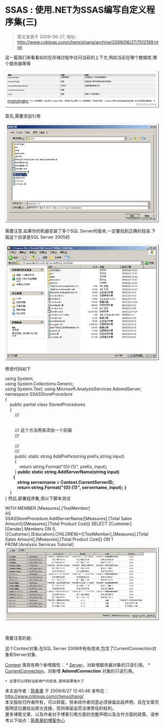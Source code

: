 # SSAS : 使用.NET为SSAS编写自定义程序集(三) 
> 原文发表于 2009-06-27, 地址: http://www.cnblogs.com/chenxizhang/archive/2009/06/27/1512199.html 


这一篇我们来看看如何在存储过程中访问当前的上下文,例如当前在哪个数据库,哪个服务器等等

 [![image](./images/1512199-image_thumb.png "image")](http://images.cnblogs.com/cnblogs_com/chenxizhang/WindowsLiveWriter/SSAS.NETSSAS_B37A/image_2.png) 

 首先,需要添加引用

 [![image](./images/1512199-image_thumb_2.png "image")](http://images.cnblogs.com/cnblogs_com/chenxizhang/WindowsLiveWriter/SSAS.NETSSAS_B37A/image_6.png) 

 需要注意,如果你的机器安装了多个SQL Server的版本,一定要找到正确的目录.下面这个目录是SQL Server 2005的

 [![image](./images/1512199-image_thumb_3.png "image")](http://images.cnblogs.com/cnblogs_com/chenxizhang/WindowsLiveWriter/SSAS.NETSSAS_B37A/image_8.png) 

 修改代码如下

 using System;  
using System.Collections.Generic;  
using System.Text; using Microsoft.AnalysisServices.AdomdServer; namespace SSASStoreProcedure  
{  
    public partial class StoredProcedures  
    {  
        /// <summary>  
        /// 这个方法用来添加一个前缀  
        /// </summary>  
        /// <param name="input"></param>  
        /// <returns></returns>  
        public static string AddPrefix(string prefix,string input)  
        {  
            return string.Format("{0}:{1}", prefix, input);  
        } **public static string AddServerName(string input)  
        {  
            string servername = Context.CurrentServerID;  
            return string.Format("{0}:{1}", servername, input);**  **}**  
    }  
}      然后,部署程序集,用以下脚本测试

 WITH MEMBER [Measures].[TestMember]  
AS  
SSASStoreProcedure.AddServerName([Measures].[Total Sales Amount]/[Measures].[Total Product Cost]) SELECT [Customer].[Gender].Members ON 0,  
{[Customer].[Education].CHILDREN}*{[TestMember],[Measures].[Total Sales Amount],[Measures].[Total Product Cost]} ON 1  
FROM [Analysis Services Tutorial] [![image](./images/1512199-image_thumb_4.png "image")](http://images.cnblogs.com/cnblogs_com/chenxizhang/WindowsLiveWriter/SSAS.NETSSAS_B37A/image_10.png) 

  

 需要注意的是:

 这个Context对象,在SQL Server 2008中有些改进,包含了CurrentConnection对象和Server对象.

 [Context](http://msdn.microsoft.com/zh-cn/library/microsoft.analysisservices.adomdserver.context.aspx) 类具有两个新增属性： * [Server](http://msdn.microsoft.com/zh-cn/library/microsoft.analysisservices.adomdserver.context.server.aspx)，对新增服务器对象的只读引用。 * [CurrentConnection](http://msdn.microsoft.com/zh-cn/library/microsoft.analysisservices.adomdserver.context.currentconnection.aspx)，对新增 **AdomdConnection** 对象的只读引用。

	+ 这里可以得到当前用户的信息,那样就更强大了

 本文由作者：[陈希章](http://www.xizhang.com) 于 2009/6/27 12:45:46 发布在：<http://www.cnblogs.com/chenxizhang/>  
 本文版权归作者所有，可以转载，但未经作者同意必须保留此段声明，且在文章页面明显位置给出原文连接，否则保留追究法律责任的权利。   
 更多博客文章，以及作者对于博客引用方面的完整声明以及合作方面的政策，请参考以下站点：[陈希章的博客中心](http://www.xizhang.com/blog.htm) 



















